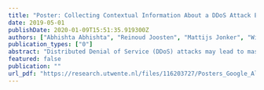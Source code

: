 ```yaml
---
title: "Poster: Collecting Contextual Information About a DDoS Attack Event Using Google Alerts"
date: 2019-05-01
publishDate: 2020-01-09T15:51:35.919300Z
authors: ["Abhishta Abhishta", "Reinoud Joosten", "Mattijs Jonker", "Wim Kamerman", "Lambert J.M. Nieuwenhuis"]
publication_types: ["0"]
abstract: "Distributed Denial of Service (DDoS) attacks may lead to massive economic damages to victims. In most cases, the damage caused is dictated by the circumstances surrounding the attack (i.e. context). One of the ways of collecting information on the context of an attack can be by using the online articles written about the attack. In this poster, we introduce a dataset collected using Google Alerts that provides contextual information related DDoS attacks. The goal of the poster is to invite other researchers for collaboration"
featured: false
publication: ""
url_pdf: "https://research.utwente.nl/files/116203727/Posters_Google_Alerts_Study.pdf"
---
```


